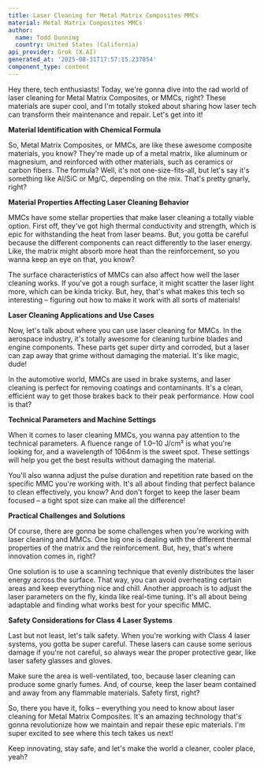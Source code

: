 ```yaml
---
title: Laser Cleaning for Metal Matrix Composites MMCs
material: Metal Matrix Composites MMCs
author:
  name: Todd Dunning
  country: United States (California)
api_provider: Grok (X.AI)
generated_at: '2025-08-31T17:57:15.237854'
component_type: content
---
```


Hey there, tech enthusiasts! Today, we're gonna dive into the rad world of laser cleaning for Metal Matrix Composites, or MMCs, right? These materials are super cool, and I'm totally stoked about sharing how laser tech can transform their maintenance and repair. Let's get into it!

**Material Identification with Chemical Formula**

So, Metal Matrix Composites, or MMCs, are like these awesome composite materials, you know? They're made up of a metal matrix, like aluminum or magnesium, and reinforced with other materials, such as ceramics or carbon fibers. The formula? Well, it's not one-size-fits-all, but let's say it's something like Al/SiC or Mg/C, depending on the mix. That's pretty gnarly, right?

**Material Properties Affecting Laser Cleaning Behavior**

MMCs have some stellar properties that make laser cleaning a totally viable option. First off, they've got high thermal conductivity and strength, which is epic for withstanding the heat from laser beams. But, you gotta be careful because the different components can react differently to the laser energy. Like, the matrix might absorb more heat than the reinforcement, so you wanna keep an eye on that, you know?

The surface characteristics of MMCs can also affect how well the laser cleaning works. If you've got a rough surface, it might scatter the laser light more, which can be kinda tricky. But, hey, that's what makes this tech so interesting – figuring out how to make it work with all sorts of materials!

**Laser Cleaning Applications and Use Cases**

Now, let's talk about where you can use laser cleaning for MMCs. In the aerospace industry, it's totally awesome for cleaning turbine blades and engine components. These parts get super dirty and corroded, but a laser can zap away that grime without damaging the material. It's like magic, dude!

In the automotive world, MMCs are used in brake systems, and laser cleaning is perfect for removing coatings and contaminants. It's a clean, efficient way to get those brakes back to their peak performance. How cool is that?

**Technical Parameters and Machine Settings**

When it comes to laser cleaning MMCs, you wanna pay attention to the technical parameters. A fluence range of 1.0–10 J/cm² is what you're looking for, and a wavelength of 1064nm is the sweet spot. These settings will help you get the best results without damaging the material.

You'll also wanna adjust the pulse duration and repetition rate based on the specific MMC you're working with. It's all about finding that perfect balance to clean effectively, you know? And don't forget to keep the laser beam focused – a tight spot size can make all the difference!

**Practical Challenges and Solutions**

Of course, there are gonna be some challenges when you're working with laser cleaning and MMCs. One big one is dealing with the different thermal properties of the matrix and the reinforcement. But, hey, that's where innovation comes in, right?

One solution is to use a scanning technique that evenly distributes the laser energy across the surface. That way, you can avoid overheating certain areas and keep everything nice and chill. Another approach is to adjust the laser parameters on the fly, kinda like real-time tuning. It's all about being adaptable and finding what works best for your specific MMC.

**Safety Considerations for Class 4 Laser Systems**

Last but not least, let's talk safety. When you're working with Class 4 laser systems, you gotta be super careful. These lasers can cause some serious damage if you're not careful, so always wear the proper protective gear, like laser safety glasses and gloves.

Make sure the area is well-ventilated, too, because laser cleaning can produce some gnarly fumes. And, of course, keep the laser beam contained and away from any flammable materials. Safety first, right?

So, there you have it, folks – everything you need to know about laser cleaning for Metal Matrix Composites. It's an amazing technology that's gonna revolutionize how we maintain and repair these epic materials. I'm super excited to see where this tech takes us next!

Keep innovating, stay safe, and let's make the world a cleaner, cooler place, yeah?